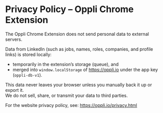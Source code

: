 # Privacy Policy – Oppli Chrome Extension

The Oppli Chrome Extension does not send personal data to external servers.

Data from LinkedIn (such as jobs, names, roles, companies, and profile links) is stored locally:
- temporarily in the extension’s storage (queue), and
- merged into `window.localStorage` of https://oppli.io under the app key (`oppli-db-v1`).

This data never leaves your browser unless you manually back it up or export it.  
We do not sell, share, or transmit your data to third parties.

For the website privacy policy, see: https://oppli.io/privacy.html
